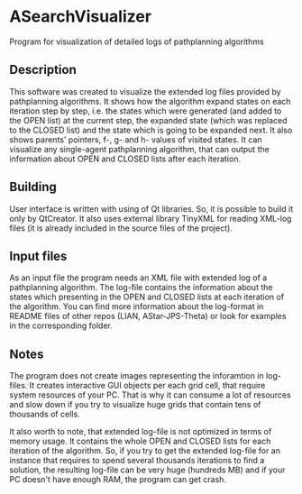 # ASearchVisualizer
Program for visualization of detailed logs of pathplanning algorithms

## Description

This software was created to visualize the extended log files provided by pathplanning algorithms. It shows how the algorithm expand states on each iteration step by step, i.e. the states which were generated (and added to the OPEN list) at the current step, the expanded state (which was replaced to the CLOSED list) and the state which is going to be expanded next. It also shows parents' pointers, f-, g- and h- values of visited states. It can visualize any single-agent pathplanning algorithm, that can output the information about OPEN and CLOSED lists after each iteration.

## Building

User interface is written with using of Qt libraries. So, it is possible to build it only by QtCreator. It also uses external library TinyXML for reading XML-log files (it is already included in the source files of the project).

## Input files

As an input file the program needs an XML file with extended log of a pathplanning algorithm. The log-file contains the information about the states which presenting in the OPEN and CLOSED lists at each iteration of the algorithm. You can find more information about the log-format in README files of other repos (LIAN, AStar-JPS-Theta) or look for examples in the corresponding folder.

## Notes

The program does not create images representing the inforamtion in log-files. It creates interactive GUI objects per each grid cell, that require system resources of your PC. That is why it can consume a lot of resources and slow down if you try to visualize huge grids that contain tens of thousands of cells. 

It also worth to note, that extended log-file is not optimized in terms of memory usage. It contains the whole OPEN and CLOSED lists for each iteration of the algorithm. So, if you try to get the extended log-file for an instance that requires to spend several thousands iterations to find a solution, the resulting log-file can be very huge (hundreds MB) and if your PC doesn't have enough RAM, the program can get crash.

